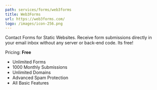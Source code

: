 ```yaml
---
path: services/forms/web3forms
title: Web3Forms
url: https://web3forms.com/
logo: /images/icon-256.png
---
```

Contact Forms for Static Websites. Receive form submissions directly in your email inbox without any server or back-end code. Its free!

Pricing: **Free**

* Unlimited Forms
* 1000 Monthly Submissions
* Unlimited Domains
* Advanced Spam Protection
* All Basic Features